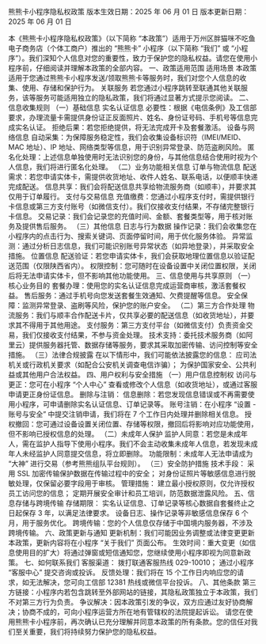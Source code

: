 熊熊卡小程序隐私权政策
版本生效日期：2025 年 06 月 01 日
版本更新日期：2025 年 06 月 01 日

本《熊熊卡小程序隐私权政策》（以下简称 “本政策”）适用于万州区胖猫咪不吃鱼电子商务店（个体工商户）推出的 “熊熊卡” 小程序（以下简称 “我们” 或 “小程序”）。我们深知个人信息对您的重要性，致力于保护您的隐私权益。请您在使用小程序前，仔细阅读并理解本政策的全部内容。
一、政策适用范围
适用场景
本政策适用于您通过熊熊卡小程序发送/领取熊熊卡等服务时，我们对您个人信息的收集、使用、存储和保护行为。
关联服务
若您通过小程序跳转至联通其他关联服务，该等服务可能适用独立的隐私政策，我们将通过显著方式提示您阅读。
二、信息收集规则
（一）基础信息
实名认证信息
必要性：根据《电信条例》及工信部要求，办理流量卡需提供身份证正反面照片、姓名、身份证号码、手机号等信息完成实名认证。
拒绝后果：若您拒绝提供，将无法完成开卡及套餐激活。
设备与网络信息
自动采集：为保障服务稳定性，我们会收集设备标识符（IMEI/MEID、MAC 地址）、IP 地址、网络类型等信息，用于识别异常登录、防范盗刷风险。
匿名化处理：上述信息单独使用时无法识别您的身份，与其他信息结合使用时视为个人信息，我们将进行匿名化处理。
（二）业务功能相关信息
订单与物流信息
配送需求：若您申请实体卡，需提供收货地址、收件人姓名、联系电话，以便顺丰快递完成配送。
信息共享：我们会将配送信息共享给物流服务商（如顺丰），并要求其仅用于订单履行。
支付与交易信息
充值缴费：您通过小程序支付时，需提供银行卡信息或第三方支付账号（如微信支付）。我们仅接收支付结果，不存储完整银行卡信息。
交易记录：我们会记录您的充值时间、金额、套餐类型等，用于核对账务及提供售后服务。
（三）其他信息
日志与行为数据
操作记录：我们会收集您在小程序内的点击行为、搜索关键词、页面停留时间，用于优化服务体验。
异常监测：通过分析日志信息，我们可能识别账号异常状态（如异地登录），并采取安全措施。
位置信息
配送验证：若您申请实体卡，我们会获取地理位置信息以验证配送范围（仅限陕西省内）。
权限控制：您可随时在设备设置中关闭位置权限，关闭后将无法申请实体卡，但不影响其他功能使用。
三、信息使用与共享原则
（一）核心业务目的
套餐办理：使用您的实名认证信息完成运营商审核，激活套餐权益。
售后服务：通过手机号向您发送套餐生效通知、欠费提醒等信息。
安全保障：监测异常登录、盗刷等风险，保护您的账户安全。
（二）第三方合作处理
物流服务：我们与顺丰合作配送卡片，仅共享必要的配送信息（如收货地址），并要求其不得用于其他用途。
支付服务：第三方支付平台（如微信支付）负责资金交易，我们仅接收支付结果，不参与资金处理。
技术支持：委托技术服务商（如阿里云）提供服务器托管、数据存储等服务，要求其采取加密传输、访问控制等安全措施。
（三）法律合规披露
在以下情形中，我们可能依法披露您的信息：
应司法机关或行政机关要求（如配合公安机关调查电信诈骗）；
为保护国家安全、公共利益或其他用户合法权益。
四、用户权利与安全措施
（一）用户信息控制权
访问与更正：您可在小程序 “个人中心” 查看或修改个人信息（如收货地址），或通过客服申请更正身份证信息。
删除与注销：
信息删除：若您发现信息错误或不再需要使用小程序，可申请删除实名认证信息、订单记录等。
账号注销：在小程序 “设置 - 账号与安全” 中提交注销申请，我们将在 7 个工作日内处理并删除相关信息。
授权撤回：您可通过设备设置关闭位置、存储等权限，撤回后将影响对应功能使用，但不影响已授权信息的处理。
（二）未成年人保护
监护人同意：若您是未成年人，需在监护人指导下使用小程序。我们不会主动收集未成年人信息，若发现未成年人未经监护人同意提交信息，将立即删除。
功能限制：未成年人无法申请成为 “大神” 进行交易（参考熊熊组队平台规则）。
（三）安全防护措施
技术手段：
采用 SSL 加密传输保护数据在传输过程中的安全；
对身份证照片等敏感信息进行脱敏处理，仅保留必要字段用于审核。
管理措施：
建立最小授权原则，仅允许授权员工访问您的信息；
定期开展安全审计和员工培训，防范数据泄露风险。
五、信息存储与跨境传输
存储期限：
实名认证信息、订单记录等核心数据自套餐终止之日起保存 3 年，以满足法律要求。
设备日志、操作记录等非敏感信息保存 6 个月，用于服务优化。
跨境传输：您的个人信息仅存储于中国境内服务器，不涉及跨境传输。
六、政策更新与通知
更新机制：我们可能因业务调整或法律变更更新本政策，更新内容将在小程序 “关于我们” 页面公布。
生效时间：重大变更（如信息使用目的扩大）将通过弹窗或短信通知您，您继续使用小程序即视为同意新政策。
七、如何联系我们
客服渠道：
拨打联通客服热线 029-10010；
通过小程序 “客服中心” 提交咨询或投诉。
反馈处理：我们将在 15 个工作日内响应您的请求，如无法解决，您可向工信部 12381 热线或微信平台投诉。
八、其他条款
第三方链接：小程序内若包含跳转至外部网站的链接，其隐私政策独立于本政策，我们不对第三方行为负责。
争议解决：因本政策引发的争议，双方应通过友好协商解决；协商不成的，可向小程序运营方所在地有管辖权的法院提起诉讼。
请您在使用熊熊卡小程序前，再次确认已充分理解并同意本政策的所有条款。您的信任对我们至关重要，我们将持续努力保护您的隐私权益。
